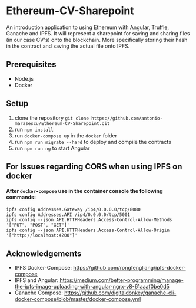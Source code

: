 # Ethereum-CV-Sharepoint
An introduction application to using Ethereum with Angular, Truffle, Ganache and IPFS. It will represent a sharepoint for saving and sharing 
files (in our case CV's) onto the blockchain. More specifically storing their hash in the contract and saving the actual file onto IPFS.

## Prerequisites
- Node.js
- Docker

## Setup
1. clone the repository `git clone https://github.com/antonio-marasescu/Ethereum-CV-Sharepoint.git`
2. run `npm install`
3. run `docker-compose up` in the `docker` folder
4. run `npm run migrate --hard` to deploy and compile the contracts
5. run `npm run ng` to start Angular

## For Issues regarding CORS when using IPFS on docker
#### After `docker-compose` use in the container console the following commands:
    ipfs config Addresses.Gateway /ip4/0.0.0.0/tcp/8080
    ipfs config Addresses.API /ip4/0.0.0.0/tcp/5001
    ipfs config --json API.HTTPHeaders.Access-Control-Allow-Methods '["PUT", "POST", "GET"]'
    ipfs config --json API.HTTPHeaders.Access-Control-Allow-Origin  '["http://localhost:4200"]'

## Acknowledgements
- IPFS Docker-Compose: https://github.com/rongfengliang/ipfs-docker-compose
- IPFS and Angular: https://medium.com/better-programming/manage-the-ipfs-image-uploading-with-angular-ngrx-v8-61aaaf0be0d5
- Ganache Compose: https://github.com/digitaldonkey/ganache-cli-docker-compose/blob/master/docker-compose.yml

